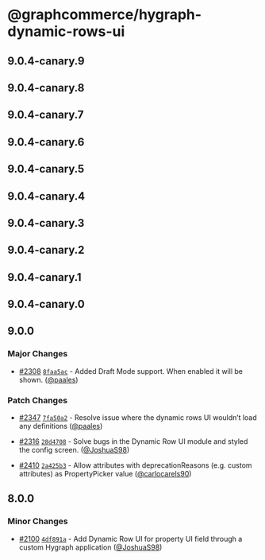 # @graphcommerce/hygraph-dynamic-rows-ui

## 9.0.4-canary.9

## 9.0.4-canary.8

## 9.0.4-canary.7

## 9.0.4-canary.6

## 9.0.4-canary.5

## 9.0.4-canary.4

## 9.0.4-canary.3

## 9.0.4-canary.2

## 9.0.4-canary.1

## 9.0.4-canary.0

## 9.0.0

### Major Changes

- [#2308](https://github.com/graphcommerce-org/graphcommerce/pull/2308) [`8faa5ac`](https://github.com/graphcommerce-org/graphcommerce/commit/8faa5ac618ecfdacd6d5eb751b4110c423aef97f) - Added Draft Mode support. When enabled it will be shown. ([@paales](https://github.com/paales))

### Patch Changes

- [#2347](https://github.com/graphcommerce-org/graphcommerce/pull/2347) [`7fa50a2`](https://github.com/graphcommerce-org/graphcommerce/commit/7fa50a2f21ee9edbc67d06d7694316f101f9415f) - Resolve issue where the dynamic rows UI wouldn’t load any definitions ([@paales](https://github.com/paales))

- [#2316](https://github.com/graphcommerce-org/graphcommerce/pull/2316) [`28d4708`](https://github.com/graphcommerce-org/graphcommerce/commit/28d470861a10a38690d565d236ce573905038d2b) - Solve bugs in the Dynamic Row UI module and styled the config screen. ([@JoshuaS98](https://github.com/JoshuaS98))

- [#2410](https://github.com/graphcommerce-org/graphcommerce/pull/2410) [`2a425b3`](https://github.com/graphcommerce-org/graphcommerce/commit/2a425b323ddaf0918c549e93b598888db7328d66) - Allow attributes with deprecationReasons (e.g. custom attributes) as PropertyPicker value ([@carlocarels90](https://github.com/carlocarels90))

## 8.0.0

### Minor Changes

- [#2100](https://github.com/graphcommerce-org/graphcommerce/pull/2100) [`4df891a`](https://github.com/graphcommerce-org/graphcommerce/commit/4df891a4c18b29cc52447eab3a97c66948b6c18f) - Add Dynamic Row UI for property UI field through a custom Hygraph application ([@JoshuaS98](https://github.com/JoshuaS98))
